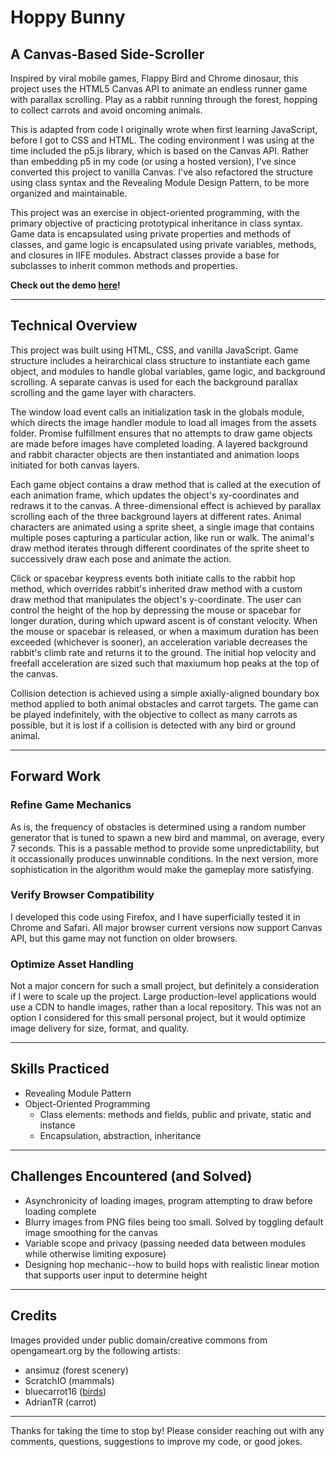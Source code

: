# Hoppy Bunny
## A Canvas-Based Side-Scroller

Inspired by viral mobile games, Flappy Bird and Chrome dinosaur, this project uses the HTML5 Canvas API to animate an endless runner game with parallax scrolling. Play as a rabbit running through the forest, hopping to collect carrots and avoid oncoming animals.

This is adapted from code I originally wrote when first learning JavaScript, before I got to CSS and HTML. The coding environment I was using at the time included the p5.js library, which is based on the Canvas API. Rather than embedding p5 in my code (or using a hosted version), I've since converted this project to vanilla Canvas. I've also refactored the structure using class syntax and the Revealing Module Design Pattern, to be more organized and maintainable.

This project was an exercise in object-oriented programming, with the primary objective of practicing prototypical inheritance in class syntax. Game data is encapsulated using private properties and methods of classes, and game logic is encapsulated using private variables, methods, and closures in IIFE modules. Abstract classes provide a base for subclasses to inherit common methods and properties.

**Check out the demo [here](https://karamorgan.github.io/hoppy-bunny/)!**

---

## Technical Overview

This project was built using HTML, CSS, and vanilla JavaScript. Game structure includes a heirarchical class structure to instantiate each game object, and modules to handle global variables, game logic, and background scrolling. A separate canvas is used for each the background parallax scrolling and the game layer with characters.

The window load event calls an initialization task in the globals module, which directs the image handler module to load all images from the assets folder. Promise fulfillment ensures that no attempts to draw game objects are made before images have completed loading. A layered background and rabbit character objects are then instantiated and animation loops initiated for both canvas layers.

Each game object contains a draw method that is called at the execution of each animation frame, which updates the object's xy-coordinates and redraws it to the canvas. A three-dimensional effect is achieved by parallax scrolling each of the three background layers at different rates. Animal characters are animated using a sprite sheet, a single image that contains multiple poses capturing a particular action, like run or walk. The animal's draw method iterates through different coordinates of the sprite sheet to successively draw each pose and animate the action.

Click or spacebar keypress events both initiate calls to the rabbit hop method, which overrides rabbit's inherited draw method with a custom draw method that manipulates the object's y-coordinate. The user can control the height of the hop by depressing the mouse or spacebar for longer duration, during which upward ascent is of constant velocity. When the mouse or spacebar is released, or when a maximum duration has been exceeded (whichever is sooner), an acceleration variable decreases the rabbit's climb rate and returns it to the ground. The initial hop velocity and freefall acceleration are sized such that maxiumum hop peaks at the top of the canvas.

Collision detection is achieved using a simple axially-aligned boundary box method applied to both animal obstacles and carrot targets. The game can be played indefinitely, with the objective to collect as many carrots as possible, but it is lost if a collision is detected with any bird or ground animal.

---

## Forward Work

### Refine Game Mechanics
As is, the frequency of obstacles is determined using a random number generator that is tuned to spawn a new bird and mammal, on average, every 7 seconds. This is a passable method to provide some unpredictability, but it occassionally produces unwinnable conditions. In the next version, more sophistication in the algorithm would make the gameplay more satisfying. 

### Verify Browser Compatibility
I developed this code using Firefox, and I have superficially tested it in Chrome and Safari. All major browser current versions now support Canvas API, but this game may not function on older browsers.

### Optimize Asset Handling
Not a major concern for such a small project, but definitely a consideration if I were to scale up the project. Large production-level applications would use a CDN to handle images, rather than a local repository. This was not an option I considered for this small personal project, but it would optimize image delivery for size, format, and quality.

---

## Skills Practiced
* Revealing Module Pattern
* Object-Oriented Programming
    * Class elements: methods and fields, public and private, static and instance
    * Encapsulation, abstraction, inheritance

---

## Challenges Encountered (and Solved)
* Asynchronicity of loading images, program attempting to draw before loading complete
* Blurry images from PNG files being too small. Solved by toggling default image smoothing for the canvas
* Variable scope and privacy (passing needed data between modules while otherwise limiting exposure)
* Designing hop mechanic--how to build hops with realistic linear motion that supports user input to determine height

---

## Credits

Images provided under public domain/creative commons from opengameart.org by the following artists:
* ansimuz (forest scenery)
* ScratchIO (mammals)
* bluecarrot16 ([birds](https://opengameart.org/content/lpc-birds))
* AdrianTR (carrot)

---

Thanks for taking the time to stop by! Please consider reaching out with any comments, questions, suggestions to improve my code, or good jokes.